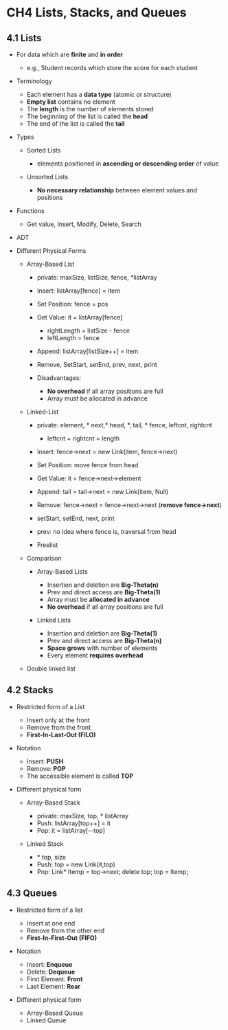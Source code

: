 # CH4 Lists, Stacks, and Queues

## 4.1 Lists

- For data which are **finite** and **in order**
    
    - e.g., Student records which store the score for each student
- Terminology
    
    - Each element has a **data type** (atomic or structure)
    - **Empty list** contains no element
    - The **length** is the number of elements stored
    - The beginning of the list is called the **head**
    - The end of the list is called the **tail**
- Types
    
    - Sorted Lists
        
        - elements positioned in **ascending or descending order** of value
    - Unsorted Lists
        
        - **No necessary relationship** between element values and positions
- Functions
    
    - Get value, Insert, Modify, Delete, Search
- ADT
- Different Physical Forms
    
    - Array-Based List
        
        - private: maxSize, listSize, fence, \*listArray
        - Insert: listArray[fence] = item
        - Set Position: fence = pos
        - Get Value: it = listArray[fence]
            
            - rightLength = listSize - fence
            - leftLength = fence
        - Append: listArray[listSize++] = item
        - Remove, SetStart, setEnd, prev, next, print
        - Disadvantages:
            
            - **No overhead** if all array positions are full
            - Array must be allocated in advance
    - Linked-List
        
        - private: element, \* next,\* head, \*, tail, \* fence, leftcnt, rightcnt
            
            - leftcnt + rightcnt = length
        - Insert: fence->next = new Link<Elem>(item, fence->next)
        - Set Position: move fence from head
        - Get Value: it = fence->next->element
        - Append: tail = tail->next = new Link<Elem>(item, Null)
        - Remove: fence->next = fence->next->next (**remove fence->next**)
        - setStart, setEnd, next, print
        - prev: no idea where fence is, traversal from head
        - Freelist
    - Comparison
        
        - Array-Based Lists
            
            - Insertion and deletion are **Big-Theta(n)**
            - Prev and direct access are **Big-Theta(1)**
            - Array must be **allocated in advance**
            - **No overhead** if all array positions are full
        - Linked Lists
            
            - Insertion and deletion are **Big-Theta(1)**
            - Prev and direct access are **Big-Theta(n)**
            - **Space grows** with number of elements
            - Every element **requires overhead**
    - Double linked list

## 4.2 Stacks

- Restricted form of a List
    
    - Insert only at the front
    - Remove from the front
    - **First-In-Last-Out (FILO)**
- Notation
    
    - Insert: **PUSH**
    - Remove: **POP**
    - The accessible element is called **TOP**
- Different physical form
    
    - Array-Based Stack
        
        - private: maxSize, top, \* listArray
        - Push: listArray[top++] = it
        - Pop: it = listArray[--top]
    - Linked Stack
        
        - \* top, size
        - Push: top = new Link<Elem>(it,top)
        - Pop: Link<Elem>\* ltemp = top->next; delete top; top = ltemp;

## 4.3 Queues

- Restricted form of a list
    
    - Insert at one end
    - Remove from the other end
    - **First-In-First-Out (FIFO)**
- Notation
    
    - Insert: **Enqueue**
    - Delete: **Dequeue**
    - First Element: **Front**
    - Last Element: **Rear**
- Different physical form
    
    - Array-Based Queue
    - Linked Queue